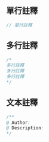 ## 單行註釋
```java 
// 單行註釋
```

## 多行註釋
```java 
/*  
多行註釋
多行註釋
多行註釋
*/
```

## 文本註釋
```java
/**
@ Author:
@ Description:
*/
```
